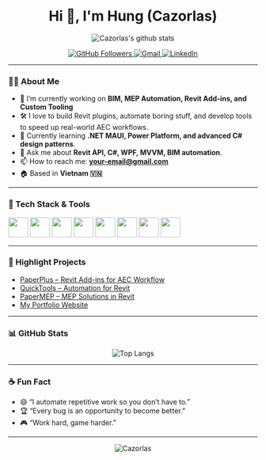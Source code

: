 <!-- Profile README for Cazorlas -->

<h1 align="center">Hi 👋, I'm Hung (Cazorlas)</h1>

<p align="center">
  <img src="https://github-readme-stats.vercel.app/api?username=Cazorlas&show_icons=true&theme=radical" alt="Cazorlas's github stats" />
</p>

<p align="center">
  <a href="https://github.com/Cazorlas?tab=followers">
    <img src="https://img.shields.io/github/followers/Cazorlas?label=Followers&style=social" alt="GitHub Followers" />
  </a>
  <a href="mailto:your-email@gmail.com">
    <img src="https://img.shields.io/badge/Gmail-Contact-red?logo=gmail" alt="Gmail" />
  </a>
  <a href="https://www.linkedin.com/in/your-linkedin-id">
    <img src="https://img.shields.io/badge/LinkedIn-Connect-blue?logo=linkedin" alt="LinkedIn" />
  </a>
</p>

---

### 👨‍💻 About Me

- 🔭 I’m currently working on **BIM, MEP Automation, Revit Add-ins, and Custom Tooling**
- 🛠️ I love to build Revit plugins, automate boring stuff, and develop tools to speed up real-world AEC workflows.
- 🌱 Currently learning **.NET MAUI, Power Platform, and advanced C# design patterns**.
- 💬 Ask me about **Revit API, C#, WPF, MVVM, BIM automation**.
- 📫 How to reach me: **your-email@gmail.com**  
- 🏠 Based in **Vietnam 🇻🇳**

---

### 🚀 Tech Stack & Tools

<p align="left">
  <img src="https://cdn.jsdelivr.net/gh/devicons/devicon/icons/csharp/csharp-original.svg" width="40" />
  <img src="https://cdn.jsdelivr.net/gh/devicons/devicon/icons/dot-net/dot-net-original.svg" width="40" />
  <img src="https://cdn.jsdelivr.net/gh/devicons/devicon/icons/python/python-original.svg" width="40" />
  <img src="https://cdn.jsdelivr.net/gh/devicons/devicon/icons/git/git-original.svg" width="40" />
  <img src="https://cdn.jsdelivr.net/gh/devicons/devicon/icons/javascript/javascript-original.svg" width="40" />
  <img src="https://cdn.jsdelivr.net/gh/devicons/devicon/icons/react/react-original.svg" width="40" />
  <img src="https://cdn.jsdelivr.net/gh/devicons/devicon/icons/vscode/vscode-original.svg" width="40" />
  <img src="https://cdn.jsdelivr.net/gh/devicons/devicon/icons/windows8/windows8-original.svg" width="40" />
</p>

---

### 📌 Highlight Projects

- [PaperPlus – Revit Add-ins for AEC Workflow](https://github.com/Cazorlas/PaperPlus)
- [QuickTools – Automation for Revit](https://github.com/Cazorlas/QuickTools)
- [PaperMEP – MEP Solutions in Revit](https://github.com/Cazorlas/PaperMEP)
- [My Portfolio Website](https://your-website.com)

---

### 📊 GitHub Stats

<p align="center">
  <img src="https://github-readme-stats.vercel.app/api/top-langs/?username=Cazorlas&layout=compact&theme=radical" alt="Top Langs" />
</p>

---

### ☕ Fun Fact

- 😄 “I automate repetitive work so you don’t have to.”
- 🏆 “Every bug is an opportunity to become better.”
- 🎮 “Work hard, game harder.”

---

<p align="center">
  <img src="https://komarev.com/ghpvc/?username=Cazorlas&label=Profile%20views&color=0e75b6&style=flat" alt="Cazorlas" />
</p>
